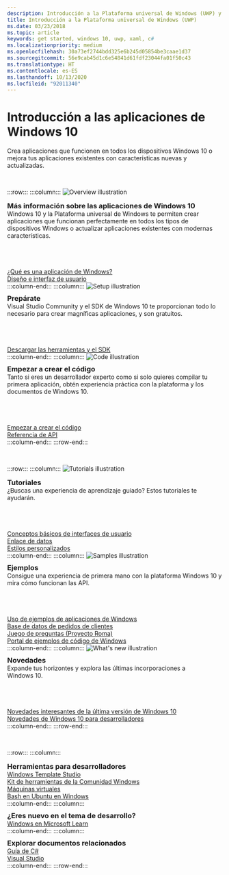```yaml
---
description: Introducción a la Plataforma universal de Windows (UWP) y desarrollo de aplicaciones para Windows 10.
title: Introducción a la Plataforma universal de Windows (UWP)
ms.date: 03/23/2018
ms.topic: article
keywords: get started, windows 10, uwp, xaml, c#
ms.localizationpriority: medium
ms.openlocfilehash: 30a73ef2744bdd325e6b245d05854be3caae1d37
ms.sourcegitcommit: 56e9cab45d1c6e54841d61fdf23044fa01f50c43
ms.translationtype: HT
ms.contentlocale: es-ES
ms.lasthandoff: 10/13/2020
ms.locfileid: "92011340"
---
```

# <a name="get-started-with-windows-10-apps"></a>Introducción a las aplicaciones de Windows 10

Crea aplicaciones que funcionen en todos los dispositivos Windows 10 o mejora tus aplicaciones existentes con características nuevas y actualizadas.

<br/>

:::row:::
    :::column:::
        <img src="https://docs.microsoft.com/media/illustrations/biztalk-developer-documentation-1.svg" alt="Overview illustration" />
        <h3 style="margin-top: 10px; margin-bottom: 0px">Más información sobre las aplicaciones de Windows 10</h3>
        <p style="margin-top: 0px; margin-bottom: 50px">Windows 10 y la Plataforma universal de Windows te permiten crear aplicaciones que funcionan perfectamente en todos los tipos de dispositivos Windows o actualizar aplicaciones existentes con modernas características.</p>
        <br>
        <a href="//docs.microsoft.com/windows/uwp/get-started/universal-application-platform-guide">¿Qué es una aplicación de Windows?</a><br/>
        <a href="/windows/uwp/design/">Diseño e interfaz de usuario</a><br/>
    :::column-end:::
    :::column:::
        <img src="https://docs.microsoft.com/media/illustrations/biztalk-host-integration-install-configure.svg" alt="Setup illustration" />
        <h3 style="margin-top: 10px; margin-bottom: 0px">Prepárate</h3>
        <p style="margin-top: 0px; margin-bottom: 50px">Visual Studio Community y el SDK de Windows 10 te proporcionan todo lo necesario para crear magníficas aplicaciones, y son gratuitos.</p>
        <br>
        <a href="//docs.microsoft.com/windows/apps/get-started/get-set-up">Descargar las herramientas y el SDK</a><br/>
    :::column-end:::
    :::column:::
        <img src="https://docs.microsoft.com/media/illustrations/team-services-dev-ops-test.svg" alt="Code illustration" />
        <h3 style="margin-top: 10px; margin-bottom: 0px">Empezar a crear el código</h3>
        <p style="margin-top: 0px; margin-bottom: 50px">Tanto si eres un desarrollador experto como si solo quieres compilar tu primera aplicación, obtén experiencia práctica con la plataforma y los documentos de Windows 10.</p>
        <br>
        <a href="//docs.microsoft.com/windows/uwp/get-started/create-uwp-apps">Empezar a crear el código</a><br/>
        <a href="//docs.microsoft.com/uwp/">Referencia de API</a><br/>
    :::column-end:::
:::row-end:::

<br/>

:::row:::
    :::column:::
        <img src="https://docs.microsoft.com/media/illustrations/biztalk-get-started-get-started.svg" alt="Tutorials illustration" />
        <h3 style="margin-top: 10px; margin-bottom: 0px">Tutoriales</h3>
        <p style="margin-top: 0px; margin-bottom: 50px">¿Buscas una experiencia de aprendizaje guiado? Estos tutoriales te ayudarán.</p>
        <br>
        <a href="//docs.microsoft.com/windows/uwp/design/basics/xaml-basics-ui">Conceptos básicos de interfaces de usuario</a><br/>
        <a href="//docs.microsoft.com/windows/uwp/data-binding/xaml-basics-data-binding">Enlace de datos</a><br/>
        <a href="//docs.microsoft.com/windows/uwp/design/basics/xaml-basics-style">Estilos personalizados</a><br/>
    :::column-end:::
    :::column:::
        <img src="https://docs.microsoft.com/media/illustrations/biztalk-get-started-scenarios.svg" alt="Samples illustration" />
        <h3 style="margin-top: 10px; margin-bottom: 0px">Ejemplos</h3>
        <p style="margin-top: 0px; margin-bottom: 50px">Consigue una experiencia de primera mano con la plataforma Windows 10 y mira cómo funcionan las API.</p>
        <br>
        <a href="//docs.microsoft.com/windows/uwp/get-started/get-uwp-app-samples">Uso de ejemplos de aplicaciones de Windows</a><br/>
        <a href="//github.com/Microsoft/Windows-appsample-customers-orders-database">Base de datos de pedidos de clientes</a><br/>
        <a href="//github.com/Microsoft/Windows-appsample-remote-system-sessions">Juego de preguntas (Proyecto Roma)</a><br/>
        <a href="//developer.microsoft.com/windows/samples">Portal de ejemplos de código de Windows</a><br/>
    :::column-end:::
    :::column:::
        <img src="https://docs.microsoft.com/media/illustrations/ms365enterprise-partner-news-2.svg" alt="What's new illustration" />
        <h3 style="margin-top: 10px; margin-bottom: 0px">Novedades</h3>
        <p style="margin-top: 0px; margin-bottom: 50px">Expande tus horizontes y explora las últimas incorporaciones a Windows 10.</p>
        <br>
        <a href="//developer.microsoft.com/windows/windows-10-for-developers">Novedades interesantes de la última versión de Windows 10</a><br/>
        <a href="//docs.microsoft.com/windows/uwp/whats-new/windows-10-version-latest">Novedades de Windows 10 para desarrolladores</a><br/>
    :::column-end:::
:::row-end:::

<br/>

:::row:::
    :::column:::
        <h3 style="margin-top: 10px; margin-bottom: 0px">Herramientas para desarrolladores</h3>
        <a href="https://github.com/Microsoft/WindowsTemplateStudio/">Windows Template Studio</a><br/>
        <a href="//docs.microsoft.com/windows/uwpcommunitytoolkit/">Kit de herramientas de la Comunidad Windows</a><br/>
        <a href="//developer.microsoft.com/windows/downloads/virtual-machines">Máquinas virtuales</a><br/>
        <a href="//docs.microsoft.com/windows/wsl/about">Bash en Ubuntu en Windows</a><br/>
    :::column-end:::
    :::column:::
        <h3 style="margin-top: 10px; margin-bottom: 0px">¿Eres nuevo en el tema de desarrollo?</h3>
        <a href="//docs.microsoft.com/learn/browse/%3Fproducts=windows&resource_type=module">Windows en Microsoft Learn</a><br/>
    :::column-end:::
    :::column:::
        <h3 style="margin-top: 10px; margin-bottom: 0px">Explorar documentos relacionados</h3>
        <a href="//docs.microsoft.com/dotnet/csharp/">Guía de C#</a><br/>
        <a href="//docs.microsoft.com/visualstudio/ide/">Visual Studio</a><br/>
    :::column-end:::
:::row-end:::
